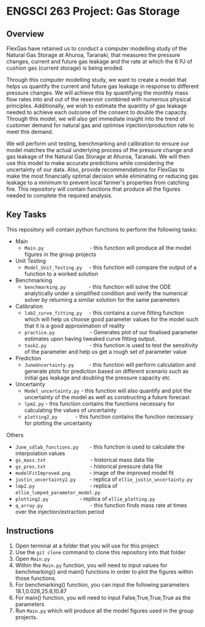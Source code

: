 # ENGSCI 263 Project: Gas Storage


## Overview


FlexGas have retained us to conduct a computer modelling study of the Natural Gas Storage at Ahuroa, Taranaki, that measures the pressure changes, 
current and future gas leakage and the rate at which the 6 PJ of cushion gas (current storage) is being eroded. 

Through this computer modelling study, we want to create a model that helps us quantify the current and future gas leakage in response to different 
pressure changes. We will achieve this by quantifying the monthly mass flow rates into and out of the reservoir combined with numerous physical 
principles. Additionally, we wish to estimate the quantity of gas leakage needed to achieve each outcome of the consent to double the capacity. 
Through this model, we will also get immediate insight into the trend of customer demand for natural gas and optimise injection/production rate to meet 
this demand.

We will perform unit testing, benchmarking and calibration to ensure our model matches the actual underlying process of the pressure change and gas 
leakage of the Natural Gas Storage at Ahuroa, Taranaki. We will then use this model to make accurate predictions while considering the uncertainty of 
our data. Also, provide recommendations for FlexGas to make the most financially optimal decision while eliminating or reducing gas leakage to a minimum 
to prevent local farmer's properties from catching fire. This repository will contain functions that produce all the figures needed to complete the required analysis.

## Key Tasks

This repository will contain python functions to perform the following tasks:

* Main
  * `Main.py` &emsp;&emsp;&emsp;&emsp;&emsp;&emsp;&emsp;&ensp;&nbsp;&ensp;- this function will produce all the model figures in the group projects
* Unit Testing
  * `Model_Unit_Testing.py`&nbsp;&ensp;&ensp;- this function will compare the output of a function to a worked solution
* Benchmarking
  * `benchmarking.py`&emsp;&emsp;&emsp;&ensp;&nbsp;&ensp;- this function will solve the ODE analytically under a simplified condition and verify the
  numerical solver by returning a similar solution for the same parameters
* Calibration
  * `lab2_curve_fitting.py`&emsp;&nbsp;- this contains a curve fitting function which will help us choose good parameter values for the model such that it is a good approximation of
  reality
  * `practice.py`&emsp;&emsp;&emsp;&emsp;&emsp;&ensp;&ensp;&nbsp; - Generates plot of our finalised parameter estimates upon having tweaked curve fitting output.
  * `task2.py`&emsp;&emsp;&emsp;&emsp;&emsp;&emsp;&emsp;&emsp;- this function is used to test the sensitivity of the parameter and help us get a rough 
  set of parameter value
* Prediction 
  * `JuneUncertainty.py`&emsp;&emsp;&nbsp;&ensp;- this function will perform calculation and generate plots for prediction based on different scenario 
  such as initial gas leakage and doubling the pressure capacity etc
* Uncertainty
  * `Model_uncertainty.py` - this function will also quantify and plot the uncertainty of the model as well as constructing a future forecast
  * `lpm2.py` - this function contains the functions necessary for calculating the values of uncertainty
  * `plotting2.py`&emsp;&emsp;&nbsp;&ensp;&nbsp; - this function contains the function necessary for plotting the uncertainty 


Others

* `June_sdlab_functions.py`&emsp;&ensp;&nbsp; - this function is used to calculate the interpolation values
* `gs_mass.txt`&emsp;&emsp;&emsp;&emsp;&emsp;&emsp;&emsp;&nbsp;&ensp;&nbsp; - historical mass data file
* `gs_pres.txt`&emsp;&emsp;&emsp;&emsp;&emsp;&emsp;&emsp;&ensp;&ensp; - historical pressure data file
* `modelFitImproved.png`&emsp;&emsp;&emsp;&nbsp; - image of the improved model fit
* `justin_uncertainty2.py`&emsp;&ensp;&ensp;&nbsp; - replica of `ellie_justin_uncertainty.py`
* `lmp2.py`&emsp;&emsp;&emsp;&emsp;&emsp;&emsp;&emsp;&emsp;&emsp;&emsp; - replica of `ellie_lumped_parameter_model.py`
* `plotting2.py`&emsp;&emsp;&emsp;&ensp;&ensp;&emsp;&ensp; - replica of `ellie_plotting.py`
* `q_array.py`&emsp;&emsp;&emsp;&emsp;&emsp;&emsp;&emsp;&emsp;&ensp; - this function finds mass rate at times over the injection/extraction period

## Instructions  


1. Open terminal at a folder that you will use for this project
2. Use the `git clone` command to clone this repository into that folder
3. Open `Main.py` 
4. Within the `Main.py` function, you will need to input values for benchmarking() and main() functions in order to plot the figures within those functions.
5. For benchmarking() function, you can input the following parameters 18.1,0.026,25.6,10.87
6. For main() function, you will need to input False,True,True,True as the parameters
7. Run `Main.py` which will produce all the model figures used in the group projects.
